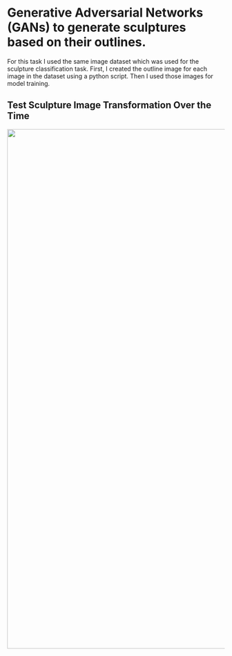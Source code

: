 # Generative Adversarial Networks (GANs) to generate sculptures based on their outlines. 

For this task I used the same image dataset which was used for the sculpture classification task. First, I created the outline image for each image in the dataset using a python script. Then I used those images for model training. 

## Test Sculpture Image Transformation Over the Time

<p align="center">
  <img src="https://github.com/anjanakg/Visualizing-Hidden-Stories-Using-Deep-Learning/blob/main/images/step0.jpg" width="1200" >
</p>
